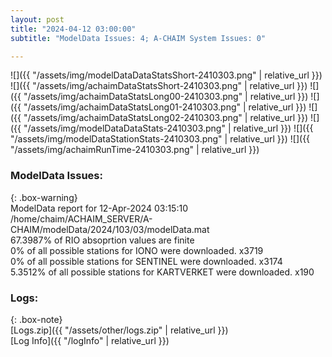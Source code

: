 ```yaml
---
layout: post
title: "2024-04-12 03:00:00"
subtitle: "ModelData Issues: 4; A-CHAIM System Issues: 0"

---
```


![]({{ "/assets/img/modelDataDataStatsShort-2410303.png" | relative_url }})
![]({{ "/assets/img/achaimDataStatsShort-2410303.png" | relative_url }})
![]({{ "/assets/img/achaimDataStatsLong00-2410303.png" | relative_url }})
![]({{ "/assets/img/achaimDataStatsLong01-2410303.png" | relative_url }})
![]({{ "/assets/img/achaimDataStatsLong02-2410303.png" | relative_url }})
![]({{ "/assets/img/modelDataDataStats-2410303.png" | relative_url }})
![]({{ "/assets/img/modelDataStationStats-2410303.png" | relative_url }})
![]({{ "/assets/img/achaimRunTime-2410303.png" | relative_url }})


### ModelData Issues:  
  
{: .box-warning}  
 ModelData report for 12-Apr-2024 03:15:10   
 /home/chaim/ACHAIM_SERVER/A-CHAIM/modelData/2024/103/03/modelData.mat   
 67.3987% of RIO absoprtion values are finite   
 0% of all possible stations for IONO were downloaded. x3719   
 0% of all possible stations for SENTINEL were downloaded. x3174   
 5.3512% of all possible stations for KARTVERKET were downloaded. x190   
  


### Logs:  
  
{: .box-note}  
[Logs.zip]({{ "/assets/other/logs.zip" | relative_url }})  
[Log Info]({{ "/logInfo" | relative_url }})  

